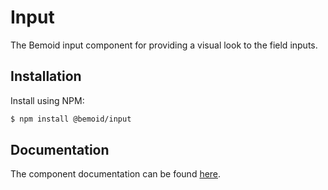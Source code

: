 # Input

The Bemoid input component for providing a visual look to the field inputs.

## Installation

Install using NPM:

```bash
$ npm install @bemoid/input
```

## Documentation

The component documentation can be found [here](//bemoid.org/docs/input).
